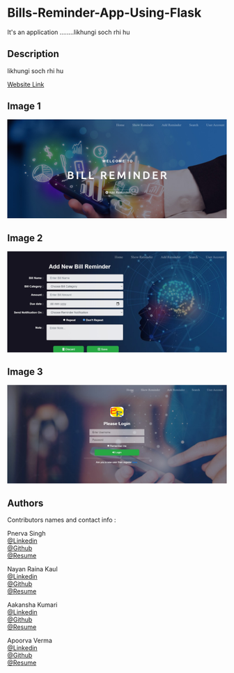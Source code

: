 # Bills-Reminder-App-Using-Flask

It's an application ........likhungi soch rhi hu

## Description

likhungi soch rhi hu 

[Website Link](https://priceless-johnson-639019.netlify.app/)



## Image 1
![Website Image](static/img/readme_pic1.jpg?raw=true "Title")
<br>
## Image 2
![Website Image](static/img/readme_pic2.jpg?raw=true "Title")
<br>
## Image 3
![Website Image](static/img/readme_pic3.jpg?raw=true "Title")





## Authors

Contributors names and contact info :


Pnerva Singh<br>
[@Linkedin](https://www.linkedin.com/in/punerva-singh-958305204)
<br>
[@Github](https://github.com/punervasingh)
<br>
[@Resume](#)


Nayan Raina Kaul<br>
[@Linkedin](http://linkedin.com/in/nayan-raina-kaul-905812202)
<br>
[@Github](https://github.com/nayanrainakaul)
<br>
[@Resume](#)

Aakansha Kumari<br>
[@Linkedin](#)
<br>
[@Github](https://github.com/aakanksha-198)
<br>
[@Resume](#)

Apoorva Verma<br>
[@Linkedin](https://www.linkedin.com/in/apoorva-verma-aa045a202/)
<br>
[@Github](https://github.com/apoorva-01)
<br>
[@Resume](https://my-main-portfolio-website.herokuapp.com/)


